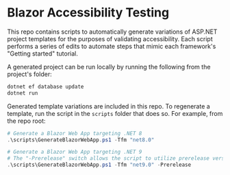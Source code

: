 # Blazor Accessibility Testing

This repo contains scripts to automatically generate variations of ASP.NET project templates for the purposes of validating accessibility. Each script performs a series of edits to automate steps that mimic each framework's "Getting started" tutorial.

A generated project can be run locally by running the following from the project's folder:

```PowerShell
dotnet ef database update
dotnet run
```

Generated template variations are included in this repo. To regenerate a template, run the script in the `scripts` folder that does so. For example, from the repo root:

```PowerShell
# Generate a Blazor Web App targeting .NET 8
.\scripts\GenerateBlazorWebApp.ps1 -Tfm "net8.0"

# Generate a Blazor Web App targeting .NET 9
# The "-Prerelease" switch allows the script to utilize prerelease versions of nuget packages and dotnet tools
.\scripts\GenerateBlazorWebApp.ps1 -Tfm "net9.0" -Prerelease
```
